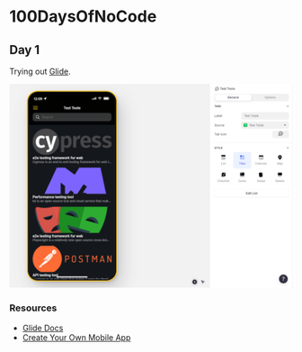 # 100DaysOfNoCode

## Day 1

Trying out [Glide](https://www.glideapps.com/).

<img src="https://github.com/EmElkan/100DaysOfNoCode/blob/main/images/nc_day1.gif" alt="Gif test tools app created in Glideapps">

### Resources

- [Glide Docs](https://docs.glideapps.com/all/start-here/welcome)
- [Create Your Own Mobile App](https://www.youtube.com/watch?v=lvTagti-ono)

